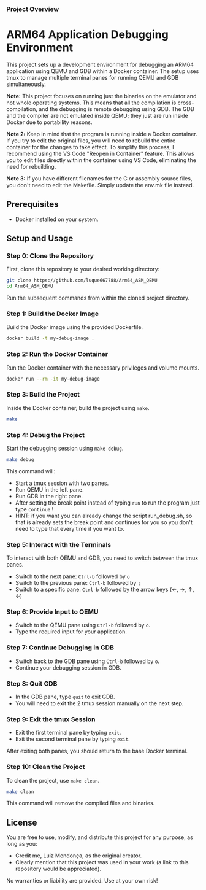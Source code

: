 ### Project Overview
# ARM64 Application Debugging Environment

This project sets up a development environment for debugging an ARM64 application using QEMU and GDB within a Docker container. The setup uses tmux to manage multiple terminal panes for running QEMU and GDB simultaneously. 

**Note:** This project focuses on running just the binaries on the emulator and not whole operating systems. This means that all the compilation is cross-compilation, and the debugging is remote debugging using GDB. The GDB and the compiler are not emulated inside QEMU; they just are run inside Docker due to portability reasons.

**Note 2:** Keep in mind that the program is running inside a Docker container. If you try to edit the original files, you will need to rebuild the entire container for the changes to take effect. To simplify this process, I recommend using the VS Code "Reopen in Container" feature. This allows you to edit files directly within the container using VS Code, eliminating the need for rebuilding.

**Note 3:** If you have different filenames for the C or assembly source files, you don't need to edit the Makefile. Simply update the env.mk file instead.


## Prerequisites

- Docker installed on your system.

## Setup and Usage

### Step 0: Clone the Repository

First, clone this repository to your desired working directory:

```sh
git clone https://github.com/luque667788/Arm64_ASM_QEMU
cd Arm64_ASM_QEMU
```
Run the subsequent commands from within the cloned project directory.

### Step 1: Build the Docker Image

Build the Docker image using the provided Dockerfile.

```sh
docker build -t my-debug-image .
```

### Step 2: Run the Docker Container

Run the Docker container with the necessary privileges and volume mounts.

```sh
docker run --rm -it my-debug-image
```

### Step 3: Build the Project

Inside the Docker container, build the project using `make`.

```sh
make
```

### Step 4: Debug the Project

Start the debugging session using `make debug`.

```sh
make debug
```

This command will:

- Start a tmux session with two panes.
- Run QEMU in the left pane.
- Run GDB in the right pane.
- After setting the break point instead of typing `run` to run the program just type `continue` !
- HINT: if you want you can already change the script run_debug.sh, so that is already sets the break point and continues for you so you don't need to type that every time if you want to.

### Step 5: Interact with the Terminals

To interact with both QEMU and GDB, you need to switch between the tmux panes.

- Switch to the next pane: `Ctrl-b` followed by `o`
- Switch to the previous pane: `Ctrl-b` followed by `;`
- Switch to a specific pane: `Ctrl-b` followed by the arrow keys (←, →, ↑, ↓)

### Step 6: Provide Input to QEMU

- Switch to the QEMU pane using `Ctrl-b` followed by `o`.
- Type the required input for your application.

### Step 7: Continue Debugging in GDB

- Switch back to the GDB pane using `Ctrl-b` followed by `o`.
- Continue your debugging session in GDB.

### Step 8: Quit GDB

- In the GDB pane, type `quit` to exit GDB.
- You will need to exit the 2 tmux session manually on the next step.

### Step 9: Exit the tmux Session

- Exit the first terminal pane by typing `exit`.
- Exit the second terminal pane by typing `exit`.

After exiting both panes, you should return to the base Docker terminal.

### Step 10: Clean the Project

To clean the project, use `make clean`.

```sh
make clean
```

This command will remove the compiled files and binaries.

## License

You are free to use, modify, and distribute this project for any purpose, as long as you:

- Credit me, Luiz Mendonça, as the original creator.
- Clearly mention that this project was used in your work (a link to this repository would be appreciated).

No warranties or liability are provided. Use at your own risk!
